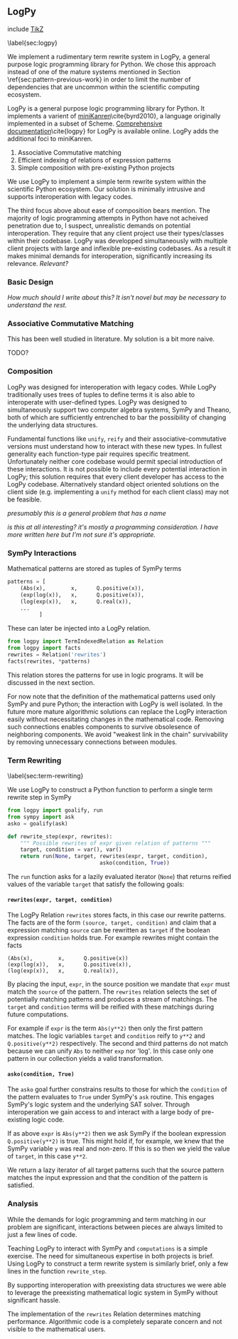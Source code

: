 
LogPy
-----

include [TikZ](tikz_pattern.md)

\label{sec:logpy}

We implement a rudimentary term rewrite system in LogPy, a general purpose logic programming library for Python.  We chose this approach instead of one of the mature systems mentioned in Section \ref{sec:pattern-previous-work} in order to limit the number of dependencies that are uncommon within the scientific computing ecosystem.


LogPy is a general purpose logic programming library for Python.  It implements a varient of [miniKanren](http://kanren.sourceforge.net/)\cite{byrd2010}, a language originally implemented in a subset of Scheme.  [Comprehensive documentation](http://github.com/logpy/logpy/tree/master/docs)\cite{logpy} for LogPy is available online.  LogPy adds the additional foci to miniKanren.

1.  Associative Commutative matching
2.  Efficient indexing of relations of expression patterns
3.  Simple composition with pre-existing Python projects

We use LogPy to implement a simple term rewrite system within the scientific Python ecosystem.  Our solution is minimally intrusive and supports interoperation with legacy codes.

The third focus above about ease of composition bears mention.  The majority of logic programming attempts in Python have not acheived penetration due to, I suspect, unrealistic demands on potential interoperation.  They require that any client project use their types/classes within their codebase.  LogPy was developped simultaneously with multiple client projects with large and inflexible pre-existing codebases.  As a result it makes minimal demands for interoperation, significantly increasing its relevance.  *Relevant?*


### Basic Design

*How much should I write about this?  It isn't novel but may be necessary to understand the rest.*


### Associative Commutative Matching

This has been well studied in literature.  My solution is a bit more naive.  

TODO?


### Composition

LogPy was designed for interoperation with legacy codes.  While LogPy traditionally uses trees of tuples to define terms it is also able to interoperate with user-defined types.  LogPy was designed to simultaneously support two computer algebra systems, SymPy and Theano, both of which are sufficiently entrenched to bar the possibility of changing the underlying data structures.

Fundamental functions like `unify`, `reify` and their associative-commutative versions must understand how to interact with these new types.  In fullest generality each function-type pair requires specific treatment.  Unfortunately neither core codebase would permit special introduction of these interactions.  It is not possible to include every potential interaction in LogPy; this solution requires that every client developer has access to the LogPy codebase.  Alternatively standard object oriented solutions on the client side (e.g. implementing a `unify` method for each client class) may not be feasible.

*presumably this is a general problem that has a name*

*is this at all interesting? it's mostly a programming consideration.  I have more written here but I'm not sure it's appropriate.*


### SymPy Interactions

Mathematical patterns are stored as tuples of SymPy terms 

~~~~~~~~~~~~Python
patterns = [
    (Abs(x),        x,      Q.positive(x)),
    (exp(log(x)),   x,      Q.positive(x)),
    (log(exp(x)),   x,      Q.real(x)),
    ...    
          ]
~~~~~~~~~~~~

These can later be injected into a LogPy relation.

~~~~~~~~~~~~Python
from logpy import TermIndexedRelation as Relation
from logpy import facts
rewrites = Relation('rewrites')
facts(rewrites, *patterns)
~~~~~~~~~~~~

This relation stores the patterns for use in logic programs.  It will be discussed in the next section.

For now note that the definition of the mathematical patterns used only SymPy and pure Python; the interaction with LogPy is well isolated.  In the future more mature algorithmic solutions can replace the LogPy interaction easily without necessitating changes in the mathematical code.  Removing such connections enables components to survive obsolesence of neighboring components.  We avoid "weakest link in the chain" survivability by removing unnecessary connections between modules.

### Term Rewriting

\label{sec:term-rewriting}

We use LogPy to construct a Python function to perform a single term rewrite step in SymPy

~~~~~~~~~~Python
from logpy import goalify, run
from sympy import ask
asko = goalify(ask)

def rewrite_step(expr, rewrites):
    """ Possible rewrites of expr given relation of patterns """
    target, condition = var(), var()
    return run(None, target, rewrites(expr, target, condition),
                             asko(condition, True))
~~~~~~~~~~

The `run` function asks for a lazily evaluated iterator (`None`) that returns reified values of the variable `target` that satisfy the following goals:
    
#### `rewrites(expr, target, condition)`

The LogPy Relation `rewrites` stores facts, in this case our rewrite patterns.  The facts are of the form `(source, target, condition)` and claim that a expression matching `source` can be rewritten as `target` if the boolean expression `condition` holds true.  For example rewrites might contain the facts
    
    (Abs(x),        x,      Q.positive(x))
    (exp(log(x)),   x,      Q.positive(x)),
    (log(exp(x)),   x,      Q.real(x)),

    
By placing the input, `expr`, in the source position we mandate that `expr` must match the `source` of the pattern.  The `rewrites` relation selects the set of potentially matching patterns and produces a stream of matchings.  The `target` and `condition` terms will be reified with these matchings during future computations.

For example if `expr` is the term `Abs(y**2)` then only the first pattern matches.  The logic variables `target` and `condition` reify to `y**2` and `Q.positive(y**2)` respectively.  The second and third patterns do not match because we can unify `Abs` to neither `exp` nor 'log'.  In this case only one pattern in our collection yields a valid transformation.

#### `asko(condition, True)`

The `asko` goal further constrains results to those for which the `condition` of the pattern  evaluates to `True` under SymPy's `ask` routine.  This engages SymPy's logic system and the underlying SAT solver.  Through interoperation we gain access to and interact with a large body of pre-existing logic code.

If as above `expr` is `Abs(y**2)` then we ask SymPy if the boolean expression `Q.positive(y**2)` is true.  This might hold if, for example, we knew that the SymPy variable `y` was real and non-zero.  If this is so then we yield the value of `target`, in this case `y**2`.


We return a lazy iterator of all target patterns such that the source pattern matches the input expression and that the condition of the pattern is satisfied.


### Analysis

While the demands for logic programming and term matching in our problem are significant, interactions between pieces are always limited to just a few lines of code.  

Teaching LogPy to interact with SymPy and `computations` is a simple exercise.  The need for simultaneous expertise in both projects is brief.  Using LogPy to construct a term rewrite system is similarly brief, only a few lines in the function `rewrite_step`.

By supporting interoperation with preexisting data structures we were able to leverage the preexisting mathematical logic system in SymPy without significant hassle.

The implementation of the `rewrites` Relation determines matching performance.  Algorithmic code is a completely separate concern and not visible to the mathematical users.
